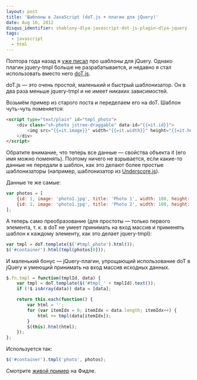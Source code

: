 ```yaml
---
layout: post
title: 'Шаблоны в JavaScript (doT.js + плагин для jQuery)'
date: Aug 16, 2012
disqus_identifier: shablony-dlya-javascript-dot-js-plagin-dlya-jquery
tags:
  - javascript
  - html
---
```


Полтора года назад я [уже писал](http://nano.sapegin.ru/all/shablony-dlya-jquery-plagin-jquery-tmpl) про шаблоны для jQuery. Однако плагин jquery-tmpl больше не разрабатывается, и недавно я стал использовать вместо него [doT.js](http://olado.github.com/doT/).

doT.js — это очень простой, маленький и быстрый шаблонизатор. Он в два раза меньше jquery-tmpl и не имеет никаких зависимостей.

Возьмём пример из старого поста и переделаем его на doT. Шаблон чуть-чуть поменяется:

```html
<script type="text/plain" id="tmpl_photo">
	<div class="sh-photo jstree-draggable" data-id="{{=it.id}}">
		<img src="{{=it.image}}" width="{{=it.width}}" height="{{=it.height}}" alt="{{=it.title}}">
	</div>
</script>
```

Обратите внимание, что теперь все данные — свойства объекта it (его имя можно поменять). Поэтому ничего не взрывается, если какие-то данные не передали в шаблон, как это делают более простые шаблонизаторы (например, шаблонизатор из [Underscore.js](http://underscorejs.org/)).

Данные те же самые:

```javascript
var photos = [
	{id: 1, image: 'photo1.jpg', title: 'Photo 1', width: 100, height: 100},
	{id: 1, image: 'photo1.jpg', title: 'Photo 2', width: 100, height: 100}
];
```

А теперь само преобразование (для простоты — только первого элемента, т. к. в doT не умеет принимать на вход массив и применять шаблон к каждому элементу, как это делает jquery-tmpl):

```javascript
var tmpl = doT.template($('#tmpl_photo').html());
$('#container').html(tmpl(photos[0]));
```

И маленький бонус — jQuery-плагин, упрощающий использование doT в jQuery и умеющий принимать на вход массив исходных данных.

```javascript
$.fn.tmpl = function(tmplId, data) {
	var tmpl = doT.template($('#tmpl_' + tmplId).text());
	if (!$.isArray(data)) data = [data];

	return this.each(function() {
		var html = '';
		for (var itemIdx = 0; itemIdx < data.length; itemIdx++) {
			html += tmpl(data[itemIdx]);
		}
		$(this).html(html);
	});
};
```

Используется так:

```javascript
$('#container').tmpl('photo', photos);
```

Смотрите [живой пример](http://jsfiddle.net/sapegin/VGwqK/) на Фидле.
